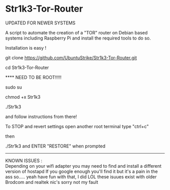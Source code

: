 # Str1k3-Tor-Router
UPDATED FOR NEWER SYSTEMS


A script to automate the creation of a "TOR" router on Debian based systems including Raspberry Pi and install the required tools to do so.

Installation is easy !

git clone https://github.com/UbuntuStrike/Str1k3-Tor-Router.git

cd Str1k3-Tor-Router

**** NEED TO BE ROOT!!!!!

sudo su 

chmod +x Str1k3

./Str1k3

and follow instructions from there!

To STOP and revert settings open another root terminal type "ctrl+c" 

then

./Str1k3 and ENTER "RESTORE" when prompted

********************************************************************************************************************************
KNOWN ISSUES :                                                                                                                 
Depending on your wifi adapter you may need to find and install a different version of hostapd
If you google enough you'll find it but it's a pain in the ass so..... yeah have fun with that, I did LOL
these isuues exist with older Brodcom and realtek nic's sorry not my fault


